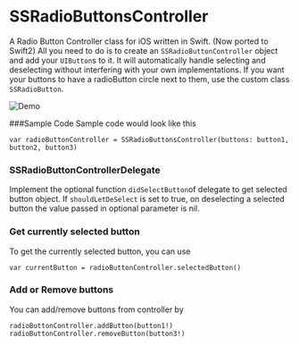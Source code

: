 # SSRadioButtonsController
A Radio Button Controller class for iOS written in Swift. (Now ported to Swift2) 
All you need to do is to create an `SSRadioButtonController` object and add your `UIButton`s to it. It will automatically handle selecting and deselecting without interfering with your own implementations. 
If you want your buttons to have a radioButton circle next to them, use the custom class `SSRadioButton`. 

![Demo](https://github.com/shamasshahid/SSRadioButtonsController/blob/master/demoRadioButtons.gif?raw=true)

###Sample Code
Sample code would look like this

```
var radioButtonController = SSRadioButtonsController(buttons: button1, button2, button3)
```

### SSRadioButtonControllerDelegate
Implement the optional function `didSelectButton`of delegate to get selected button object. If `shouldLetDeSelect` is set to true, on deselecting a selected button the value passed in optional parameter is nil.

### Get currently selected button
To get the currently selected button, you can use 

```
var currentButton = radioButtonController.selectedButton()
```

### Add or Remove buttons
You can add/remove buttons from controller by 

```
radioButtonController.addButton(button1!)
radioButtonController.removeButton(button3!)
```
